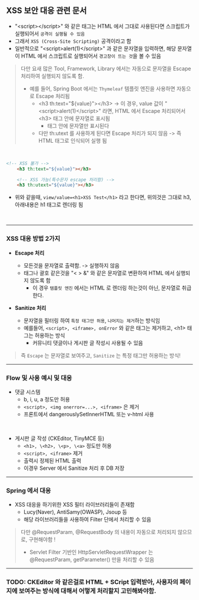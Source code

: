 ## XSS 보안 대응 관련 문서 

- "\<script><\/script>" 와 같은 태그는 HTML 에서 그대로 사용된다면 스크립트가 실행되어서 `공격이 실행될 수 있음`
- 그래서 `XSS (Cross-Site Scripting)` 공격이라고 함
- 일반적으로 "\<script>alert(1)<\/script>" 과 같은 문자열을 입력하면, 해당 문자열이 HTML 에서 스크립트로 실행되어서 `경고창이 뜨는 것`을 볼 수 있음

> 다만 요새 많은 Tool, Framework, Library 에서는 자동으로 문자열을 Escape 처리하여 실행되지 않도록 함.
> - 예를 들어, Spring Boot 에서는 `Thymeleaf` 템플릿 엔진을 사용하면 자동으로 Escape 처리됨
>   - \<h3 th:text="${value}"><\/h3> -> 이 경우, value 값이 "\<script>alert(1)<\/script>" 라면, HTML 에서 Escape 처리되어서 \<h3> 태그 안에 문자열로 표시됨
>     - 태그 안에 문자열만 표시된다
>   - 다만 th:utext 를 사용하게 된다면 Escape 처리가 되지 않음 -> 즉 HTML 태그로 인식되어 실행 됨 

<br>

```html
<!-- XSS 불가 -->
    <h3 th:text="${value}"></h3>

    <!-- XSS 가능(특수문자 escape 처리함) -->
    <h3 th:utext="${value}"></h3>
```
- 위와 같을때, `view/value=<h1>XSS Test</h1>` 라고 한다면, 위의것은 그대로 h3, 아래내용은 h1 태그로 렌더링 됨



<br>

---

### XSS 대응 방법 2가지
- **Escape 처리**
  - 모든것을 문자열로 출력함. -> 실행하지 않음
  - 태그나 괄호 같은것을 "&lt; &gt; &amp;" 와 같은 문자열로 변환하여 HTML 에서 실행되지 않도록 함
    - 이 경우 `템플릿 엔진` 에서는 HTML 로 렌더링 하는것이 아닌, 문자열로 취급한다.

- **Sanitize 처리**
  - 문자열을 필터링 하여 `특정 태그만 허용`, `나머지는 제거`하는 방식임
  - 예를들어, `<script>, <iframe>, onError` 와 같은 태그는 제거하고, \<h1> 태그는 허용하는 방식
    - 커뮤니티 댓글이나 게시판 글 작성시 사용될 수 있음

> 즉 `Escape` 는 문자열로 보여주고, `Sanitize` 는 특정 태그만 허용하는 방식!

---

### Flow 및 사용 예시 및 대응
- 댓글 시스템
  - b, i, u, a 정도만 허용
  - `<script>, <img onerror=...>, <iframe>` 은 제거
  - 프론트에서 dangerouslySetInnerHTML 또는 v-html 사용

<br>

- 게시판 글 작성 (CKEditor, TinyMCE 등)
  - `<h1>, \<h2>, \<p>, \<a>` 정도만 허용
  - `<script>, <iframe>` 제거
  - 출력시 정제된 HTML 출력
  - 이경우 Server 에서 Sanitize 처리 후 DB 저장

---
### Spring 에서 대응
- XSS 대응을 하기위한 XSS 필터 라이브러리들이 존재함
  - Lucy(Naver), AntiSamy(OWASP), Jsoup 등 
  - 해당 라이브러리들을 사용하여 Filter 단에서 처리할 수 있음
> 다만 @RequestParam, @RequestBody 의 내용이 자동으로 처리되지 않으므로, 구현해야함 ! 
> - Servlet Filter 기반인 HttpServletRequestWrapper 는 @RequestParam, getParameter() 만을 처리할 수 있음

--- 

### TODO: CKEditor 와 같은걸로 HTML + SCript 입력받아, 사용자의 페이지에 보여주는 방식에 대해서 어떻게 처리할지 고민해봐야함. 






